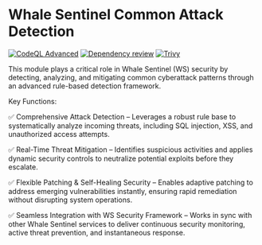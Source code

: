 # Whale Sentinel Common Attack Detection

[![CodeQL Advanced](https://github.com/YangYang-Research/whale-sentinel-common-attack-detection/actions/workflows/codeql.yml/badge.svg?branch=main)](https://github.com/YangYang-Research/whale-sentinel-common-attack-detection/actions/workflows/codeql.yml)
[![Dependency review](https://github.com/YangYang-Research/whale-sentinel-common-attack-detection/actions/workflows/dependency-review.yml/badge.svg)](https://github.com/YangYang-Research/whale-sentinel-common-attack-detection/actions/workflows/dependency-review.yml)
[![Trivy](https://github.com/YangYang-Research/whale-sentinel-common-attack-detection/actions/workflows/trivy.yml/badge.svg?branch=main)](https://github.com/YangYang-Research/whale-sentinel-common-attack-detection/actions/workflows/trivy.yml)

This module plays a critical role in Whale Sentinel (WS) security by detecting, analyzing, and mitigating common cyberattack patterns through an advanced rule-based detection framework.

Key Functions:

✅ Comprehensive Attack Detection – Leverages a robust rule base to systematically analyze incoming threats, including SQL injection, XSS, and unauthorized access attempts.

✅ Real-Time Threat Mitigation – Identifies suspicious activities and applies dynamic security controls to neutralize potential exploits before they escalate.

✅ Flexible Patching & Self-Healing Security – Enables adaptive patching to address emerging vulnerabilities instantly, ensuring rapid remediation without disrupting system operations.

✅ Seamless Integration with WS Security Framework – Works in sync with other Whale Sentinel services to deliver continuous security monitoring, active threat prevention, and instantaneous response.

